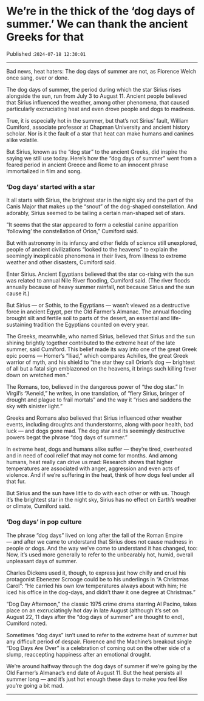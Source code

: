 # We’re in the thick of the ‘dog days of summer.’ We can thank the ancient Greeks for that

Published :`2024-07-18 12:30:01`

---

Bad news, heat haters: The dog days of summer are not, as Florence Welch once sang, over or done.

The dog days of summer, the period during which the star Sirius rises alongside the sun, run from July 3 to August 11. Ancient people believed that Sirius influenced the weather, among other phenomena, that caused particularly excruciating heat and even drove people and dogs to madness.

True, it is especially hot in the summer, but that’s not Sirius’ fault, William Cumiford, associate professor at Chapman University and ancient history scholar. Nor is it the fault of a star that heat can make humans and canines alike volatile.

But Sirius, known as the “dog star” to the ancient Greeks, did inspire the saying we still use today. Here’s how the “dog days of summer” went from a feared period in ancient Greece and Rome to an innocent phrase immortalized in film and song.

### ‘Dog days’ started with a star

It all starts with Sirius, the brightest star in the night sky and the part of the Canis Major that makes up the “snout” of the dog-shaped constellation. And adorably, Sirius seemed to be tailing a certain man-shaped set of stars.

“It seems that the star appeared to form a celestial canine apparition ‘following’ the constellation of Orion,” Cumiford said.

But with astronomy in its infancy and other fields of science still unexplored, people of ancient civilizations “looked to the heavens” to explain the seemingly inexplicable phenomena in their lives, from illness to extreme weather and other disasters, Cumiford said.

Enter Sirius. Ancient Egyptians believed that the star co-rising with the sun was related to annual Nile River flooding, Cumiford said. (The river floods annually because of heavy summer rainfall, not because Sirius and the sun cause it.)

But Sirius — or Sothis, to the Egyptians — wasn’t viewed as a destructive force in ancient Egypt, per the Old Farmer’s Almanac. The annual flooding brought silt and fertile soil to parts of the desert, an essential and life-sustaining tradition the Egyptians counted on every year.

The Greeks, meanwhile, who named Sirius, believed that Sirius and the sun shining brightly together contributed to the extreme heat of the late summer, said Cumiford. This belief made its way into one of the great Greek epic poems — Homer’s “Iliad,” which compares Achilles, the great Greek warrior of myth, and his shield to “the star they call Orion’s dog — brightest of all but a fatal sign emblazoned on the heavens, it brings such killing fever down on wretched men.”

The Romans, too, believed in the dangerous power of “the dog star.” In Virgil’s “Aeneid,” he writes, in one translation, of “fiery Sirius, bringer of drought and plague to frail mortals” and the way it “rises and saddens the sky with sinister light.”

Greeks and Romans also believed that Sirius influenced other weather events, including droughts and thunderstorms, along with poor health, bad luck — and dogs gone mad. The dog star and its seemingly destructive powers begat the phrase “dog days of summer.”

In extreme heat, dogs and humans alike suffer — they’re tired, overheated and in need of cool relief that may not come for months. And among humans, heat really can drive us mad: Research shows that higher temperatures are associated with anger, aggression and even acts of violence. And if we’re suffering in the heat, think of how dogs feel under all that fur.

But Sirius and the sun have little to do with each other or with us. Though it’s the brightest star in the night sky, Sirius has no effect on Earth’s weather or climate, Cumiford said.

### ‘Dog days’ in pop culture

The phrase “dog days” lived on long after the fall of the Roman Empire — and after we came to understand that Sirius does not cause madness in people or dogs. And the way we’ve come to understand it has changed, too: Now, it’s used more generally to refer to the unbearably hot, humid, overall unpleasant days of summer.

Charles Dickens used it, though, to express just how chilly and cruel his protagonist Ebenezer Scrooge could be to his underlings in “A Christmas Carol”: “He carried his own low temperatures always about with him; He iced his office in the dog-days, and didn’t thaw it one degree at Christmas.”

“Dog Day Afternoon,” the classic 1975 crime drama starring Al Pacino, takes place on an excruciatingly hot day in late August (although it’s set on August 22, 11 days after the “dog days of summer” are thought to end), Cumiford noted.

Sometimes “dog days” isn’t used to refer to the extreme heat of summer but any difficult period of despair. Florence and the Machine’s breakout single “Dog Days Are Over” is a celebration of coming out on the other side of a slump, reaccepting happiness after an emotional drought.

We’re around halfway through the dog days of summer if we’re going by the Old Farmer’s Almanac’s end date of August 11. But the heat persists all summer long — and it’s just hot enough these days to make you feel like you’re going a bit mad.

---

